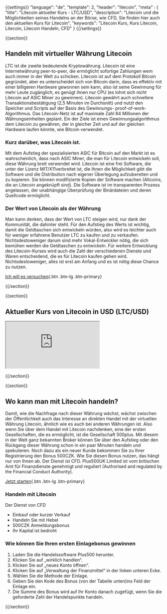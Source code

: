 {{settings}}
  "language": "de",
  "template": 2,
  "header": "litecoin",
  "meta" : {
    "title": "Litecoin aktueller Kurs - LTC/USD",
    "description": "Litecoin und die Möglichkeiten seines Handelns an der Börse, wie CFD, Sie finden hier auch den aktuellen Kurs für Litecoin",
    "keywords": "Litecoin Kurs, Kurs Litecoin, Litecoin, Litecoin Handeln, CFD"
  }
{{/settings}}

{{section}}

## Handeln mit virtueller Währung Litecoin

LTC ist die zweite bedeutende Kryptowährung. Litecoin ist eine Internetwährung peer-to-peer, die ermöglicht sofortige Zahlungen wem auch immer in der Welt zu schicken. Litecoin ist auf dem Protokoll Bitcoin gegründet, aber es unterscheidet sich von Bitcoin darin, dass es effektiv mit einer billigeren Hardware gewonnen sein kann, also ist seine Gewinnung für mehr Leute zugänglich, es genügt ihnen nur CPU (es lohnt sich nicht Litecoin auf ASIC Miner zu gewinnen). Litecoin gewährt auch  schnellere Transaktionsbestätigung (2,5 Minuten im Durchsnitt) und nutzt den Speicher und Scripts auf der Basis des Gewinnungs- proof-of-work-Algorithmus. Das Litecoin-Netz ist auf maximale Zahl 84 Millionen der Währungseinheiten geplant. Ein der Ziele ist einen Gewinnungsalgorithmus dem Litecoin zu gewähren, der in gleicher Zeit und auf der gleichen Hardware laufen könnte, wie Bitcoin verwendet.

### Kurz darüber, was Litecoin ist.

Mit dem Aufstieg der spezialisierten ASIC für Bitcoin auf den Markt ist es wahrscheinlich, dass nach ASIC Miner, die man für Litecoin entwickeln soll, diese Währung breit verwendet wird. Litecoin ist eine frei Software, die unter der Lizenz MIT/X11verbreitet ist, die Ihnen die Möglichkeit gibt die Software und die Distribution nach eigener Überlegung aufzubereiten und zu kopieren. Sie können modifizierte Kopien der Software machen (Altcoins, die an Litecoin angeknüpft sind). Die Software ist im transparenten Prozess angelassen, der unabhängige Überprüfung der Binärdateien und deren Quellcode ermöglicht.

### Der Wert von Litecoin als der Währung

Man kann denken, dass der Wert von LTC steigen wird, nur dank der Kommunität, die dahinter steht. Für den Aufstieg des Werts ist wichtig, damit die Geldtaschen sich entwickeln würden, also wird es leichter auch für weniger erfahrene Benutzer LTC zu kaufen und zu verkaufen. Nichtsdestoweniger darum sind mehr Vokal-Entwickler nötig, die sich bemühen werden die Geldtaschen zu entwickeln. Für weitere Entwicklung des Litecoin-Kurses wird auch die Zahl der verschiedenen Dienste und Waren entscheidend, die es für Litecoin kaufen gehen wird. Nichtsdestoweniger, alles ist erst am Anfang und es ist nötig diese Chance zu nutzen.

[Ich will es versuchen](http://www.plus500.com/en/StartTrading.aspx?id=66349&pl=2){.btn .btn-lg .btn-primary}

{{/section}}

{{section}}

## Aktueller Kurs von Litecoin in USD (LTC/USD)

<div class="container kurz">
<iframe src="http://marketools.plus500.com/Widgets/InstrumentChartContainer?hl=de&cty=DE&id=66349&tags=widg+chart+litecoin&pl=2&instSymb=LTCUSD"></iframe>
</div>

{{/section}}

{{section}}

## Wo kann man mit Litecoin handeln?

Damit, wie die Nachfrage nach dieser Währung wächst, wächst zwischen der Öffentlichkeit auch das Interesse an direkten Handel mit der virtuellen Währung Litecoin, ähnlich wie es auch bei anderen Währungen ist. Also wenn Sie über dem Handel mit Litecoin nachdenken, eine der ersten Gesellschaften, die es ermöglicht, ist die Gesellschaft 500plus. Mit diesem in der Welt ganz bekannten Broker können Sie über den Aufstieg oder den Rückgang dieser Währung schon in ein paar Minuten handeln und spekulieren. Noch dazu als ein neuer Kunde bekommen Sie zu Ihrer Registrierung den Bonus 500CZK. Wie Sie diesen Bonus nutzen, das hängt nur von Ihnen ab. Der Dienst ist CFD. Plus500UK Limited ist vom britischen Amt für Finanzdienste genehmigt und reguliert (Authorised and regulated by the Financial Conduct Authority).

[Jetzt starten](http://www.plus500.com/de/StartTrading.aspx?id=66349&pl=2){.btn .btn-lg .btn-primary}

### Handeln mit Litecoin
Der Dienst von CFD

 * Einkauf oder kurzer Verkauf
 * Handeln Sie mit Hebel
 * 500CZK Anmeldungsbonus
 * Ihr Kapital ist bedroht

### Wie können Sie Ihren ersten Einlagebonus gewinnen

 1. Laden Sie die Handelssoftware Plus500 herunter.
 2. Klicken Sie auf „wirklich handlen“.
 3. Klicken Sie auf „neues Konto öffnen“.
 4. Klicken Sie auf „Verwaltung der Finanzmittel“ in der linken unteren Ecke.
 5. Wählen Sie die Methode der Einlage.
 6. Geben Sie den Kode des Bonus (von der Tabelle unten)ins Feld der Einlage ein.
 7. Die Summe des Bonus wird auf Ihr Konto danach zugefügt, wenn Sie die geforderte Zahl der Handelspunkte handeln.

{{/section}}